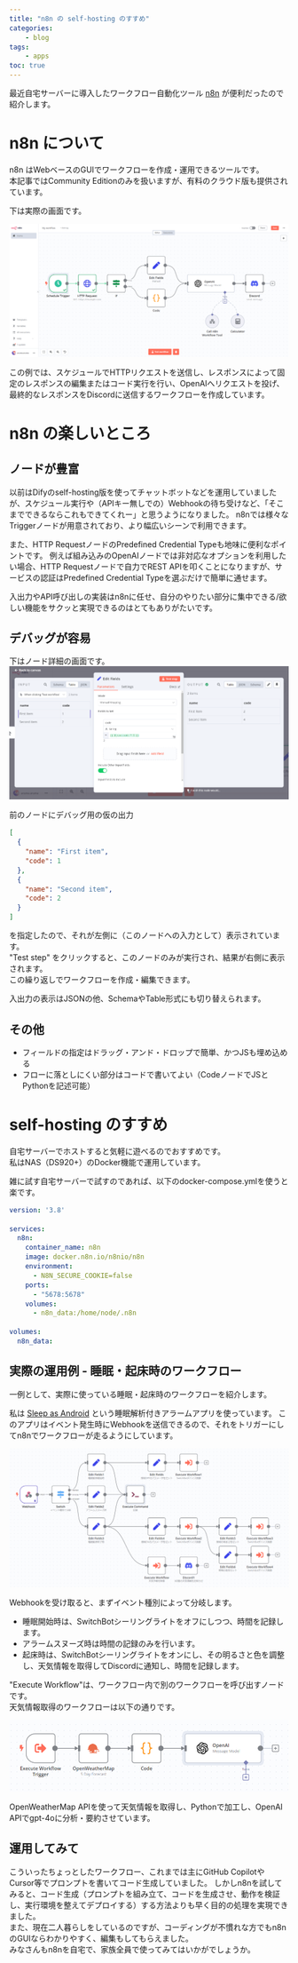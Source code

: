```yaml
---
title: "n8n の self-hosting のすすめ"
categories:
    - blog
tags:
    - apps
toc: true
---
```


最近自宅サーバーに導入したワークフロー自動化ツール [n8n](https://n8n.io/) が便利だったので紹介します。

# n8n について

n8n はWebベースのGUIでワークフローを作成・運用できるツールです。  
本記事ではCommunity Editionのみを扱いますが、有料のクラウド版も提供されています。

下は実際の画面です。

![n8nの画面](/assets/2024/2024-09-16-n8n/n8n-about.webp)

この例では、スケジュールでHTTPリクエストを送信し、レスポンスによって固定のレスポンスの編集またはコード実行を行い、OpenAIへリクエストを投げ、最終的なレスポンスをDiscordに送信するワークフローを作成しています。

# n8n の楽しいところ

## ノードが豊富

以前はDifyのself-hosting版を使ってチャットボットなどを運用していましたが、スケジュール実行や（APIキー無しでの）Webhookの待ち受けなど、「そこまでできるならこれもできてくれー」と思うようになりました。
n8nでは様々なTriggerノードが用意されており、より幅広いシーンで利用できます。

また、HTTP RequestノードのPredefined Credential Typeも地味に便利なポイントです。
例えば組み込みのOpenAIノードでは非対応なオプションを利用したい場合、HTTP Requestノードで自力でREST APIを叩くことになりますが、サービスの認証はPredefined Credential Typeを選ぶだけで簡単に通せます。

入出力やAPI呼び出しの実装はn8nに任せ、自分のやりたい部分に集中できる/欲しい機能をサクッと実現できるのはとてもありがたいです。

## デバッグが容易

下はノード詳細の画面です。
![n8nのノード詳細画面](/assets/2024/2024-09-16-n8n/n8n-node-detail-for-debug.webp)

前のノードにデバッグ用の仮の出力
```json
[
  {
    "name": "First item",
    "code": 1
  },
  {
    "name": "Second item",
    "code": 2
  }
]
```
を指定したので、それが左側に（このノードへの入力として）表示されています。  
"Test step" をクリックすると、このノードのみが実行され、結果が右側に表示されます。  
この繰り返しでワークフローを作成・編集できます。

入出力の表示はJSONの他、SchemaやTable形式にも切り替えられます。

## その他

* フィールドの指定はドラッグ・アンド・ドロップで簡単、かつJSも埋め込める
* フローに落としにくい部分はコードで書いてよい（CodeノードでJSとPythonを記述可能）

# self-hosting のすすめ

自宅サーバーでホストすると気軽に遊べるのでおすすめです。  
私はNAS（DS920+）のDocker機能で運用しています。

雑に試す自宅サーバーで試すのであれば、以下のdocker-compose.ymlを使うと楽です。

```yaml
version: '3.8'

services:
  n8n:
    container_name: n8n
    image: docker.n8n.io/n8nio/n8n
    environment:
      - N8N_SECURE_COOKIE=false
    ports:
      - "5678:5678"
    volumes:
      - n8n_data:/home/node/.n8n

volumes:
  n8n_data:
```

## 実際の運用例 - 睡眠・起床時のワークフロー

一例として、実際に使っている睡眠・起床時のワークフローを紹介します。

私は [Sleep as Android](https://play.google.com/store/apps/details?id=com.urbandroid.sleep) という睡眠解析付きアラームアプリを使っています。
このアプリはイベント発生時にWebhookを送信できるので、それをトリガーにしてn8nでワークフローが走るようにしています。

![睡眠・起床時のワークフロー](/assets/2024/2024-09-16-n8n/n8n-example-sleep.webp)

Webhookを受け取ると、まずイベント種別によって分岐します。

* 睡眠開始時は、SwitchBotシーリングライトをオフにしつつ、時間を記録します。
* アラームスヌーズ時は時間の記録のみを行います。
* 起床時は、SwitchBotシーリングライトをオンにし、その明るさと色を調整し、天気情報を取得してDiscordに通知し、時間を記録します。

"Execute Workflow"は、ワークフロー内で別のワークフローを呼び出すノードです。  
天気情報取得のワークフローは以下の通りです。

![天気情報の取得](/assets/2024/2024-09-16-n8n/n8n-example-weather.webp)

OpenWeatherMap APIを使って天気情報を取得し、Pythonで加工し、OpenAI APIでgpt-4oに分析・要約させています。

## 運用してみて

こういったちょっとしたワークフロー、これまでは主にGitHub CopilotやCursor等でプロンプトを書いてコード生成していました。
しかしn8nを試してみると、コード生成（プロンプトを組み立て、コードを生成させ、動作を検証し、実行環境を整えてデプロイする）する方法よりも早く目的の処理を実現できました。  
また、現在二人暮らしをしているのですが、コーディングが不慣れな方でもn8nのGUIならわかりやすく、編集もしてもらえました。  
みなさんもn8nを自宅で、家族全員で使ってみてはいかがでしょうか。
